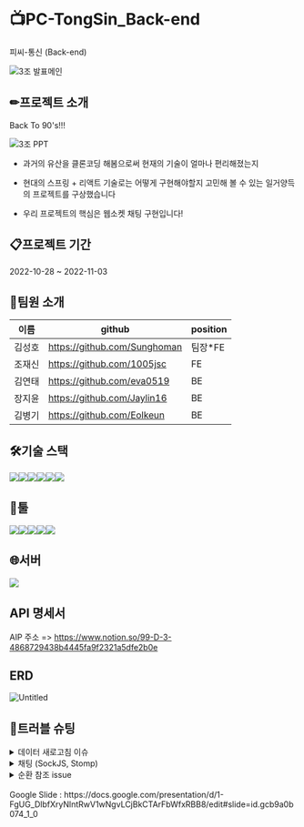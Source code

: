 # 📺PC-TongSin_Back-end
피씨-통신 (Back-end)


![3조 발표메인](https://user-images.githubusercontent.com/113230019/199669530-49e841c1-51b7-445d-b208-af64321b2544.png)


<h2>✏프로젝트 소개</h2>

Back To 90's!!!

![3조 PPT](https://user-images.githubusercontent.com/113230019/199671340-4f3ce1eb-d5f3-4a87-8a98-e7649baa6d33.png)


 - 과거의 유산을 클론코딩 해봄으로써 현재의 기술이 얼마나 편리해졌는지

 - 현대의 스프링 + 리액트 기술로는 어떻게 구현해야할지 고민해 볼 수 있는 일거양득의 프로젝트를 구상했습니다
 
 - 우리 프로젝트의 핵심은 웹소켓 채팅 구현입니다!
 
 
<h2>📋프로젝트 기간</h2>

2022-10-28 ~ 2022-11-03

<h2>🙌팀원 소개</h2>

|이름|github|position|
|------|---|---|
|김성호|https://github.com/Sunghoman|팀장*FE|
|조재신|https://github.com/1005jsc|FE|
|김연태|https://github.com/eva0519|BE|
|장지윤|https://github.com/Jaylin16|BE|
|김병기|https://github.com/Eolkeun|BE|

 
 <h2>🛠기술 스택</h2>
 
 <img src="https://img.shields.io/badge/Spring Boot-6DB33F?style=for-the-badge&logo=Spring Boot&logoColor=white"><img src="https://img.shields.io/badge/Spring Security-6DB33F?style=for-the-badge&logo=Spring Security&logoColor=white"><img src="https://img.shields.io/badge/JAVA-007396?style=for-the-badge&logo=java&logoColor=white"><img src="https://img.shields.io/badge/Gradle-02303A?style=for-the-badge&logo=Gradle&logoColor=white"><img src="https://img.shields.io/badge/mysql-4479A1?style=for-the-badge&logo=mysql&logoColor=white"><img src="https://img.shields.io/badge/GitHub Actions-2088FF?style=for-the-badge&logo=GitHub Actions&logoColor=white">
 
 <h2>📄툴</h2>
 
 <img src="https://img.shields.io/badge/GitHub-181717?style=for-the-badge&logo=GitHub&logoColor=white"><img src="https://img.shields.io/badge/Postman-FF6C37?style=for-the-badge&logo=Postman&logoColor=white"><img src="https://img.shields.io/badge/IntelliJ IDEA-000000?style=for-the-badge&logo=IntelliJ IDEA&logoColor=white"><img src="https://img.shields.io/badge/Notion-000000?style=for-the-badge&logo=Notion&logoColor=white"><img src="https://img.shields.io/badge/Slack-4A154B?style=for-the-badge&logo=Slack&logoColor=white">
 
 
 <h2>🌐서버</h2>
 <img src="https://img.shields.io/badge/Amazon EC2-FF9900?style=for-the-badge&logo=Amazon EC2&logoColor=white">
 
  
  <h2>API 명세서</h2>
  
  AIP 주소 => https://www.notion.so/99-D-3-4868729438b4445fa9f2321a5dfe2b0e
  
  <h2>ERD</h2>
  
  ![Untitled](https://user-images.githubusercontent.com/113230019/199675127-69273c27-640c-4a01-b7b0-d94e30a5d5f5.png)


  <h2>🚀트러블 슈팅</h2>
  
 <details>
 <summary>데이터 새로고침 이슈</summary>
 <div markdown="1">       

 ```
 리렌더링 이슈 발생하여 수정 완료.
 특정 데이터 수정시 새고고침해야 수정 가능했으나 현재는 수정 완료.

 ```
 
 </div>
 </details>
 
 <details>
  <summary>채팅 (SockJS, Stomp)</summary>
 <div markdown="1">       

 ```
 백엔드에서 Stomp와 SockJS 둘 다 사용가능하도록 구현해둔 상황에서 프론트와 서버 통신하는 과정 중 localhost를 *로 푸는 대신 특정 포트를 지정해서 풀어줌으로써 수정 완료.

 ```
 
 </div>
 </details>
 
  <details>
  <summary>순환 참조 issue</summary>
 <div markdown="1">       

 ```
 로그인시 멤버와 엮여있는 코멘트 부분이 순환참조되어 따라왔었습니다.
 이를 memberDto에 담음으로써 순환참조를 끊어줘서 해결했습니다.

 ```
 
 </div>
 </details>

<br/>
Google Slide : https://docs.google.com/presentation/d/1-FgUG_DlbfXryNlntRwV1wNgvLCjBkCTArFbWfxRBB8/edit#slide=id.gcb9a0b074_1_0
<br/>
